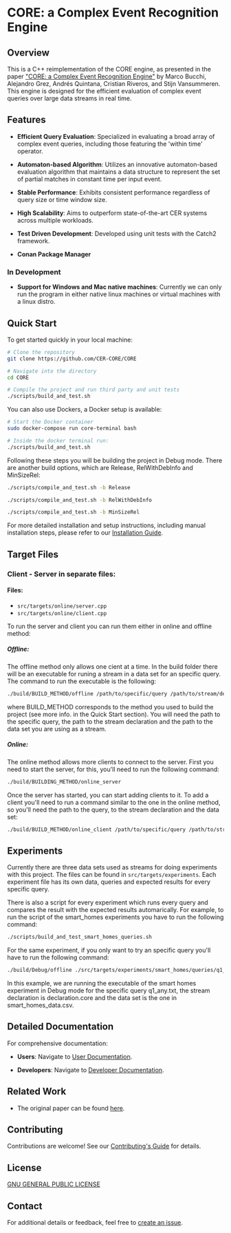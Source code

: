 # CORE: a Complex Event Recognition Engine

## Overview

This is a C++ reimplementation of the CORE engine, as presented in the paper ["CORE: a Complex Event Recognition Engine"](https://www.vldb.org/pvldb/vol15/p1951-riveros.pdf) by Marco Bucchi, Alejandro Grez, Andrés Quintana, Cristian Riveros, and Stijn Vansummeren. This engine is designed for the efficient evaluation of complex event queries over large data streams in real time.

## Features

- **Efficient Query Evaluation**: Specialized in evaluating a broad array of complex event queries, including those featuring the 'within time' operator.
  
- **Automaton-based Algorithm**: Utilizes an innovative automaton-based evaluation algorithm that maintains a data structure to represent the set of partial matches in constant time per input event.

- **Stable Performance**: Exhibits consistent performance regardless of query size or time window size.

- **High Scalability**: Aims to outperform state-of-the-art CER systems across multiple workloads.

- **Test Driven Development**: Developed using unit tests with the Catch2 framework.

- **Conan Package Manager**

### In Development

- **Support for Windows and Mac native machines**: Currently we can only run the program in either native linux machines or virtual machines with a linux distro.

## Quick Start

To get started quickly in your local machine: 

```bash
# Clone the repository
git clone https://github.com/CER-CORE/CORE

# Navigate into the directory
cd CORE

# Compile the project and run third party and unit tests
./scripts/build_and_test.sh

```
You can also use Dockers, a Docker setup is available:

```bash
# Start the Docker container
sudo docker-compose run core-terminal bash

# Inside the docker terminal run:
./scripts/build_and_test.sh
```

Following these steps you will be building the project in Debug mode. There are another build options, which are Release, RelWithDebInfo and MinSizeRel:

```bash
./scripts/compile_and_test.sh -b Release

./scripts/compile_and_test.sh -b RelWithDebInfo

./scripts/compile_and_test.sh -b MinSizeRel
```

For more detailed installation and setup instructions, including manual installation steps, please refer to our [Installation Guide](docs/users/INSTALLATION.md).

## Target Files

### Client - Server in separate files:

#### Files:

- `src/targets/online/server.cpp`
- `src/targets/online/client.cpp`

To run the server and client you can run them either in online and offline method:

##### Offline:

The offline method only allows one cient at a time. In the build folder there will be an executable for runing a stream in a data set for an specific query.  The command to run the executable is the following:

```bash
./build/BUILD_METHOD/offline /path/to/specific/query /path/to/stream/declaration path/to/stream/data
```

where BUILD_METHOD corresponds to the method you used to build the project (see more info. in the Quick Start section). You will need the path to the specific query, the path to the stream declaration and the path to the data set you are using as a stream.

##### Online:

The online method allows more clients to connect to the server. First you need to start the server, for this, you'll need to run the following command:

```bash
./build/BUILDING_METHOD/online_server
```

Once the server has started, you can start adding clients to it. To add a client you'll need to run a command similar to the one in the online method, so you'll need the path to the query, to the stream declaration and the data set:

```bash
./build/BUILD_METHOD/online_client /path/to/specific/query /path/to/stream/declaration path/to/stream/data
```

## Experiments

Currently there are three data sets used as streams for doing experiments with this project. The files can be found in `src/targets/experiments`. Each experiment file has its own data, queries and expected results for every specific query.

There is also a script for every experiment which runs every query and compares the result with the expected results automarically. For example, to run the script of the smart_homes experiments you have to run the following command:

```bash
./scripts/build_and_test_smart_homes_queries.sh
```

For the same experiment, if you only want to try an specific query you'll have to run the following command:

```bash
./build/Debug/offline ./src/targets/experiments/smart_homes/queries/q1_none.txt ./src/targets/experiments/smart_homes/declaration.core ./src/targets/experiments/smart_homes/smart_homes_data.csv
```

In this example, we are running the executable of the smart homes experiment in Debug mode for the specific query q1_any.txt, the stream declaration is declaration.core and the data set is the one in smart_homes_data.csv.

## Detailed Documentation

For comprehensive documentation:

- **Users**: Navigate to [User Documentation](./docs/users/README.md).
  
- **Developers**: Navigate to [Developer Documentation](./docs/developers/README.md).

## Related Work

- The original paper can be found [here](https://www.vldb.org/pvldb/vol15/p1951-riveros.pdf).

## Contributing

Contributions are welcome! See our [Contributing's Guide](docs/users/CONTRIBUTING.md) for details.

## License

[GNU GENERAL PUBLIC LICENSE](./LICENSE.txt)

## Contact

For additional details or feedback, feel free to [create an issue](https://github.com/CER-CORE/CORE/issues).
